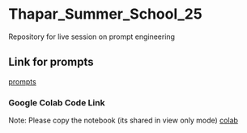# Thapar_Summer_School_25
Repository for live session on prompt engineering

## Link for prompts
[prompts](https://claude.ai/public/artifacts/637277dc-41f4-40e4-a072-15ba7e2bff30)

### Google Colab Code Link
Note: Please copy the notebook (its shared in view only mode)
[colab](https://colab.research.google.com/drive/1yg08kS2oevVIxIAOPvGgB5YGtXSFcIkQ?usp=sharing)
